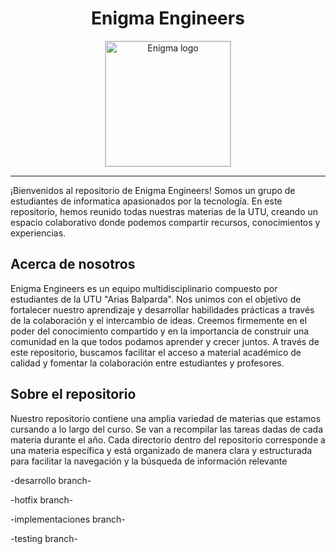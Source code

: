 <h1 align="center">Enigma Engineers</h1>

<div align="center">
<img src="https://brenofotos.s3.sa-east-1.amazonaws.com/Recurso+3.png" alt="Enigma logo" style="border: 1px solid #ccc; width: 200px; ">
</div>
<hr>
<p>¡Bienvenidos al repositorio de Enigma Engineers! Somos un grupo de estudiantes de informatica apasionados por la tecnología. En este repositorio, hemos reunido todas nuestras materias de la UTU, creando un espacio colaborativo donde podemos compartir recursos, conocimientos y experiencias. </p>

<h2>Acerca de nosotros </h2>
<p>Enigma Engineers es un equipo multidisciplinario compuesto por estudiantes de la UTU "Arias Balparda". Nos unimos con el objetivo de fortalecer nuestro aprendizaje y desarrollar habilidades prácticas a través de la colaboración y el intercambio de ideas.
Creemos firmemente en el poder del conocimiento compartido y en la importancia de construir una comunidad en la que todos podamos aprender y crecer juntos. A través de este repositorio, buscamos facilitar el acceso a material académico de calidad y fomentar la colaboración entre estudiantes y profesores.
</p>

 <h2>Sobre el repositorio </h2>
 <p>Nuestro repositorio contiene una amplia variedad de materias que estamos cursando a lo largo del curso. Se van a recompilar las tareas dadas de cada materia durante el año.
  Cada directorio dentro del repositorio corresponde a una materia específica y está organizado de manera clara y estructurada para facilitar la navegación y la búsqueda de información relevante </p>
<p>-desarrollo branch-</p>
<p>-hotfix branch-</p>
<p>-implementaciones branch-</p>
<p>-testing branch-</p>